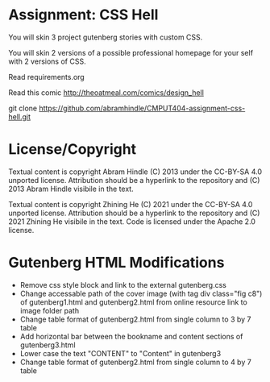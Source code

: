 Assignment: CSS Hell
====================

You will skin 3 project gutenberg stories with custom CSS.

You will skin 2 versions of a possible professional homepage for your
self with 2 versions of CSS.

Read requirements.org

Read this comic http://theoatmeal.com/comics/design_hell

git clone https://github.com/abramhindle/CMPUT404-assignment-css-hell.git

License/Copyright
=================

Textual content is copyright Abram Hindle (C) 2013 under the CC-BY-SA
4.0 unported license. Attribution should be a hyperlink to the
repository and (C) 2013 Abram Hindle visibile in the text.


Textual content is copyright Zhining He (C) 2021 under the CC-BY-SA
4.0 unported license. Attribution should be a hyperlink to the
repository and (C) 2021 Zhining He visibile in the text.
Code is licensed under the Apache 2.0 license.

Gutenberg HTML Modifications
=================

* Remove css style block and link to the external gutenberg.css
* Change accessable path of the cover image (with tag div class="fig c8") of gutenberg1.html and gutenberg2.html from online resource link to image folder path
* Change table format of gutenberg2.html from single column to 3 by 7 table
* Add horizontal bar between the bookname and content sections of gutenberg3.html
* Lower case the text "CONTENT" to "Content" in gutenberg3
* Change table format of gutenberg2.html from single column to 4 by 7 table
